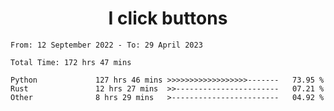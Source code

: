 <h1 align="center">
I click buttons
</h1>

<!--START_SECTION:waka-->

```text
From: 12 September 2022 - To: 29 April 2023

Total Time: 172 hrs 47 mins

Python             127 hrs 46 mins >>>>>>>>>>>>>>>>>>-------   73.95 %
Rust               12 hrs 27 mins  >>-----------------------   07.21 %
Other              8 hrs 29 mins   >------------------------   04.92 %
```

<!--END_SECTION:waka-->
